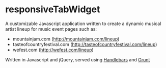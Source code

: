 # responsiveTabWidget

A customizable Javascript application written to create a dynamic musical artist lineup for music event pages such as:

* mountainjam.com (http://mountainjam.com/lineup)
* tasteofcountryfestival.com (http://tasteofcountryfestival.com/lineup)
* wefest.com (http://wefest.com/lineup)

Written in Javascript and jQuery, served using [Handlebars](http://handlebarsjs.com/) and [Grunt](https://gruntjs.com/)